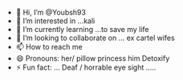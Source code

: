- 👋 Hi, I’m @Youbsh93
- 👀 I’m interested in ...kali
- 🌱 I’m currently learning ...to save my life
- 💞️ I’m looking to collaborate on ... ex cartel wifes
- 📫 How to reach me 
- 😄 Pronouns: her/ pillow princess him Detoxify
- ⚡ Fun fact: ... Deaf / horrable eye sight ..... 

<!---
Youbsh93/Youbsh93 is a ✨ special ✨ repository because its `README.md` (this file) appears on your GitHub profile.

